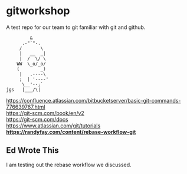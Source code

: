 # gitworkshop
A test repo for our team to git familiar with git and github.

```
         &
      .-"`"-.
     /       \
     |   __  _|
     |  /  \/ \
    WW  \_o/_o/
    (        _)
     |   .----\
     ;  | '----'
      \__'--;`
jgs   |___/\|
```

https://confluence.atlassian.com/bitbucketserver/basic-git-commands-776639767.html  
https://git-scm.com/book/en/v2  
https://git-scm.com/docs  
https://www.atlassian.com/git/tutorials  
**https://randyfay.com/content/rebase-workflow-git**  

## Ed Wrote This
I am testing out the rebase workflow we discussed.